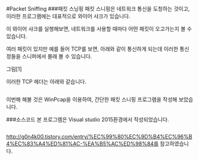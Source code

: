 #Packet Sniffing
###패킷 스닝핑
패킷 스니핑은 네트워크 통신을 도청하는 것이고, 이러한 프로그램에는 대표적으로 와이어 샤크가 있습니다.

이 와이어 샤크를 실행해보면, 네트워크를 사용할 때마다 어떤 패킷이 오고가는지 볼 수 있습니다.

여러 패킷이 있지만 예를 들어 TCP를 보면, 아래와 같이 통신하게 되는데 이러한 통신 정들을 스니퍼에서 몰래 볼 수 있습니다.

그림[1]

이러한 TCP 헤더는 아래와 같습니다.

```

```

이번해 해볼 것은 WinPcap을 이용하여, 간단한 패킷 스니핑 프로그램을 작성해 보았습니다.

###소스코드
본 프로그램은 Visual studio 2015환경에서 작성되었습니다.

```

```
http://g0n4k00.tistory.com/entry/%EC%99%80%EC%9D%B4%EC%96%B4%EC%83%A4%ED%81%AC-%EA%B5%AC%ED%98%84를 참고하였습니다.
